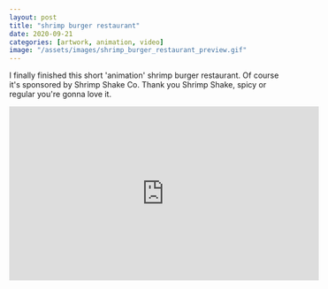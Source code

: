 ```yaml
---
layout: post
title: "shrimp burger restaurant"
date: 2020-09-21
categories: [artwork, animation, video]
image: "/assets/images/shrimp_burger_restaurant_preview.gif"
---
```


I finally finished this short 'animation' shrimp burger restaurant. Of course
it's sponsored by Shrimp Shake Co. Thank you Shrimp Shake, spicy or regular
you're gonna love it.

<iframe width="560" height="315" src="https://www.youtube.com/embed/G5wO06JguH4" title="YouTube video player" frameborder="0" allow="accelerometer; autoplay; clipboard-write; encrypted-media; gyroscope; picture-in-picture" allowfullscreen></iframe>
